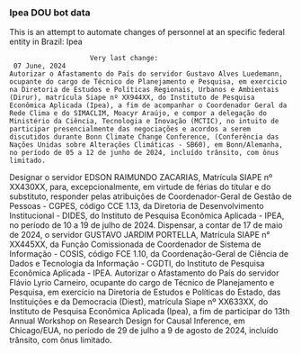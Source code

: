  ### Ipea DOU bot data
 This is an attempt to automate changes of personnel at an specific federal entity in Brazil: Ipea
 
                        Very last change: 
 	 07 June, 2024
	Autorizar o Afastamento do País do servidor Gustavo Alves Luedemann, ocupante do cargo de Técnico de Planejamento e Pesquisa, em exercicio na Diretoria de Estudos e Políticas Regionais, Urbanos e Ambientais (Dirur), matrícula Siape nº XX944XX, do Instituto de Pesquisa Econômica Aplicada (Ipea), a fim de acompanhar o Coordenador Geral da Rede Clima e do SIMACLIM, Moacyr Araújo, e compor a delegação do Ministério da Ciência, Tecnologia e Inovação (MCTIC), no intuito de participar presencialmente das negociações e acordos a serem discutidos durante Bonn Climate Change Conference, (Conferência das Nações Unidas sobre Alterações Climáticas - SB60), em Bonn/Alemanha, no período de 05 a 12 de junho de 2024, incluído trânsito, com ônus limitado.
Designar o servidor EDSON RAIMUNDO ZACARIAS, Matrícula SIAPE nº XX430XX, para, excepcionalmente, em virtude de férias do titular e do substituto, responder pelas atribuições de Coordenador-Geral de Gestão de Pessoas - CGPES, código CCE 1.13, da Diretoria de Desenvolvimento Institucional - DIDES, do Instituto de Pesquisa Econômica Aplicada - IPEA, no período de 10 a 19 de julho de 2024.
Dispensar, a contar de 17 de maio de 2024, o servidor GUSTAVO JARDIM PORTELLA, Matrícula SIAPE n° XX445XX, da Função Comissionada de Coordenador de Sistema de Informação - COSIS, código FCE 1.10, da Coordenação-Geral de Ciência de Dados e Tecnologia da Informação - CGDTI, do Instituto de Pesquisa Econômica Aplicada - IPEA.
Autorizar o Afastamento do País do servidor Flávio Lyrio Carneiro, ocupante do cargo de Técnico de Planejamento e Pesquisa, em exercício na Diretoria de Estudos e Políticas do Estado, das Instituições e da Democracia (Diest), matrícula Siape nº XX633XX, do Instituto de Pesquisa Econômica Aplicada (Ipea), a fim de participar do 13th Annual Workshop on Research Design for Causal Inference, em Chicago/EUA, no período de 29 de julho a 9 de agosto de 2024, incluído trânsito, com ônus limitado.
